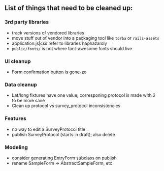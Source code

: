 ## List of things that need to be cleaned up:

### 3rd party libraries
* track versions of vendored libraries
* move stuff out of vendor into a packaging tool like `torba` or `rails-assets`
* application.js|css refer to libraries haphazardly
* `public/fonts/` is not where font-awesome fonts should live

### UI cleanup
* Form confirmation button is gone-zo

### Data cleanup
* Lat/long fixtures have one value, corresponing protocol is made with 2 to be more sane
* Clean up protocol vs survey_protocol inconsistencies

### Features
* no way to edit a SurveyProtocol title
* publish SurveyProtocol (starts in draft); also delete

### Modeling
* consider generating EntryForm subclass on publish
* rename SampleForm -> AbstractSampleForm, etc
